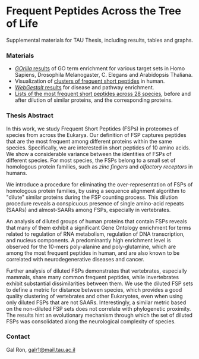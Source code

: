 # Frequent Peptides Across the Tree of Life
Supplemental materials for TAU Thesis, including results, tables and graphs.

### Materials

- [_GOrilla_ results](materials/GOrilla%20results) of GO term enrichment for various target sets in Homo Sapiens, Drosophila Melanogaster, C. Elegans and Arabidopsis Thaliana.
- Visualization of [clusters of frequent short peptides](materials/Frequent%20Short%20Peptides%20Clusters/Human) in human.
- [_WebGestalt_ results](materials/WebGestalt%20Results) for disease and pathway enrichment.
- [Lists of the most frequent short peptides across 28 species](materials/Most%20Frequent%20Short%20Peptides), before and after dilution of similar proteins, and the corresponding proteins.


### Thesis Abstract
In this work, we study Frequent Short Peptides (FSPs) in proteomes of species from across the Eukarya. Our definition of FSP captures peptides that are the most frequent among different proteins within the same species. Specifically, we are interested in short peptides of 10 amino acids. We show a considerable variance between the identities of FSPs of different species. For most species, the FSPs belong to a small set of homologous protein families, such as _zinc fingers_ and _olfactory receptors_ in humans.

We introduce a procedure for eliminating the over-representation of FSPs of homologous protein families, by using a sequence alignment algorithm to "dilute" similar proteins during the FSP counting process. This dilution procedure reveals a conspicuous presence of single amino-acid repeats (SAARs) and almost-SAARs among FSPs, especially in vertebrates.

An analysis of diluted groups of human proteins that contain FSPs reveals that many of them exhibit a significant Gene Ontology enrichment for terms related to regulation of RNA metabolism, regulation of DNA transcription, and nucleus components. A predominantly high enrichment level is observed for the 10-mers poly-alanine and poly-glutamine, which are among the most frequent peptides in human, and are also known to be correlated with neurodegenerative diseases and cancer.

Further analysis of diluted FSPs demonstrates that vertebrates, especially mammals, share many common frequent peptides, while invertebrates exhibit substantial dissimilarities between them. We use the diluted FSP sets to define a metric for distance between species, which provides a good quality clustering of vertebrates and other Eukaryotes, even when using only diluted FSPs that are not SAARs. Interestingly, a similar metric based on the non-diluted FSP sets does not correlate with phylogenetic proximity. The results hint an evolutionary mechanism through which the set of diluted FSPs was consolidated along the neurological complexity of species.


### Contact
Gal Ron, galr1@mail.tau.ac.il 

